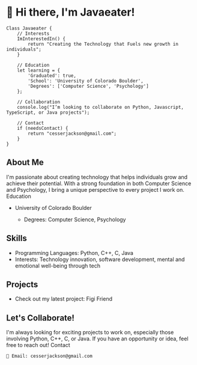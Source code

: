 # 👋 Hi there, I'm Javaeater!

    Class Javaeater {
        // Interests
        ImInterestedIn() {
            return "Creating the Technology that Fuels new growth in individuals";
        }

        // Education
        let learning = {
            'Graduated': true,
            'School': 'University of Colorado Boulder',
            'Degrees': ['Computer Science', 'Psychology']
        };
    
        // Collaboration
        console.log("I’m looking to collaborate on Python, Javascript, TypeScript, or Java projects");
    
        // Contact
        if (needsContact) {
            return "cesserjackson@gmail.com";
        }
    }

## About Me

I'm passionate about creating technology that helps individuals grow and achieve their potential. With a strong foundation in both Computer Science and Psychology, I bring a unique perspective to every project I work on.
Education

- University of Colorado Boulder

  - Degrees: Computer Science, Psychology

## Skills

- Programming Languages: Python, C++, C, Java
- Interests: Technology innovation, software development, mental and emotional well-being through tech

## Projects

- Check out my latest project: Figi Friend

## Let's Collaborate!

I'm always looking for exciting projects to work on, especially those involving Python, C++, C, or Java. If you have an opportunity or idea, feel free to reach out!
Contact

    📧 Email: cesserjackson@gmail.com



<!---
Javaeater/Javaeater is a ✨ special ✨ repository because its `README.md` (this file) appears on your GitHub profile.
You can click the Preview link to take a look at your changes.
--->

